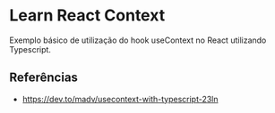 # Learn React Context
Exemplo básico de utilização do hook useContext no React utilizando Typescript.


## Referências
- https://dev.to/madv/usecontext-with-typescript-23ln   